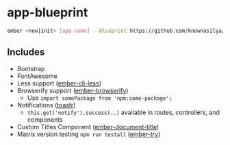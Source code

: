 # app-blueprint

```sh
ember <new|init> [app-name] --blueprint https://github.com/knownasilya/app-blueprint.git
```

## Includes

* Bootstrap
* FontAwesome
* Less support ([ember-cli-less](https://www.npmjs.org/package/ember-cli-less))
* Browserify support ([ember-browserify](https://www.npmjs.org/package/ember-browserify))
  - Use `import somePackage from 'npm:some-package';`
* Notifications ([toastr](http://toastrjs.com))
  - `this.get('notify').success(..)` available in routes, controllers, and components
* Custom Titles Component ([ember-document-title](https://www.npmjs.com/package/ember-document-title))
* Matrix version testing `npm run testall` ([ember-try](https://www.npmjs.com/package/ember-try))
